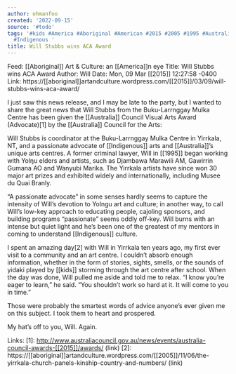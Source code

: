 ```yaml
---
author: ohmanfoo
created: '2022-09-15'
source: '#todo'
tags: '#kids #America #Aboriginal #American #2015 #2005 #1995 #Australia #aboriginal
  #Indigenous '
title: Will Stubbs wins ACA Award
---
```


Feed: [[Aboriginal]] Art & Culture: an [[America]]n eye
Title: Will Stubbs wins ACA Award
Author: Will
Date: Mon, 09 Mar [[2015]] 12:27:58 -0400
Link: https://[[aboriginal]]artandculture.wordpress.com/[[2015]]/03/09/will-stubbs-wins-aca-award/
 
I just saw this news release, and I may be late to the party, but I wanted to 
share the great news that Will Stubbs from the Buku-Larrnggay Mulka Centre has 
been given the [[Australia]] Council Visual Arts Award (Advocate)[1] by the 
[[Australia]] Council for the Arts:
 
  Will Stubbs is coordinator at the Buku-Larrnggay Mulka Centre in Yirrkala, NT,
  and a passionate advocate of [[Indigenous]] arts and [[Australia]]’s unique arts 
  centres. A former criminal lawyer, Will in [[1995]] began working with Yolŋu 
  elders and artists, such as Djambawa Marawili AM, Gawirrin Gumana AO and 
  Wanyubi Marika. The Yirrkala artists have since won 30 major art prizes and 
  exhibited widely and internationally, including Musee du Quai Branly.
 
“A passionate advocate” in some senses hardly seems to capture the intensity of 
Will’s devotion to Yolngu art and culture; in another way, to call Will’s 
low-key approach to educating people, cajoling sponsors, and building programs 
“passionate” seems oddly off-key. Will burns with an intense but quiet light and
he’s been one of the greatest of my mentors in coming to understand [[Indigenous]] 
culture.
 
I spent an amazing day[2] with Will in Yirrkala ten years ago, my first ever 
visit to a community and an art centre. I couldn’t absorb enough information, 
whether in the form of stories, sights, smells, or the sounds of yidaki played 
by [[kids]] storming through the art centre after school. When the day was done, 
Will pulled me aside and told me to relax. “I know you’re eager to learn,” he 
said. “You shouldn’t work so hard at it. It will come to you in time.”
 
Those were probably the smartest words of advice anyone’s ever given me on this 
subject. I took them to heart and prospered.
 
My hat’s off to you, Will. Again.
 
Links: 
[1]: http://www.australiacouncil.gov.au/news/events/australia-council-awards-[[2015]]/awards/ (link)
[2]: https://[[aboriginal]]artandculture.wordpress.com/[[2005]]/11/06/the-yirrkala-church-panels-kinship-country-and-numbers/ (link)